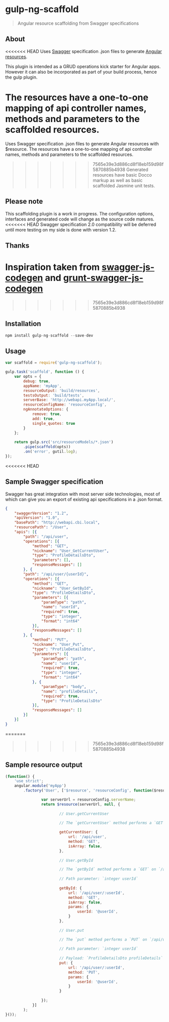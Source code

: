 gulp-ng-scaffold
================
> Angular resource scaffolding from Swagger specifications


## About

<<<<<<< HEAD
Uses [Swagger](http://swagger.io/) specification .json files to generate [Angular resources](https://docs.angularjs.org/api/ngResource/service/$resource).

This plugin is intended as a GRUD operations kick starter for Angular apps. However it can also be incorporated as part of your build process, hence the gulp plugin. 

The resources have a one-to-one mapping of api controller names, methods and parameters to the scaffolded resources. 
=======
Uses Swagger specification .json files to generate Angular resources with $resource. The resources have a one-to-one mapping of api controller names, methods and parameters to the scaffolded resources. 

>>>>>>> 7565e39e3d886cd8f18eb159d98f5870885b4938
Generated resources have basic Docco markup as well as basic scaffolded Jasmine unit tests. 

## Please note
This scaffolding plugin is a work in progress. The configuration options, interfaces and generated code will change as the source code matures.
<<<<<<< HEAD
Swagger specification 2.0 compatibility will be deferred until more testing on my side is done with version 1.2.

## Thanks
Inspiration taken from [swagger-js-codegen](https://www.npmjs.org/package/swagger-js-codegen) and [grunt-swagger-js-codegen](https://www.npmjs.org/package/grunt-swagger-js-codegen)
=======
>>>>>>> 7565e39e3d886cd8f18eb159d98f5870885b4938

## Installation 
```js
npm install gulp-ng-scaffold --save-dev
```
## Usage 
```js
var scaffold = require('gulp-ng-scaffold');

gulp.task('scaffold', function () {
    var opts = {
        debug: true,
        appName: 'myApp',
        resourceOutput: 'build/resources',
        testsOutput: 'build/tests',
        serverBase: 'http://webapi.myApp.local/',
        resourceConfigName: 'resourceConfig',
        ngAnnotateOptions: {
            remove: true,
            add: true,
            single_quotes: true
        }
    };
    
    return gulp.src('src/resourceModels/*.json')
        .pipe(scaffold(opts))
        .on('error', gutil.log);
});
```
<<<<<<< HEAD
## Sample Swagger specification 
Swagger has great integration with most server side technologies, most of which can give you an export of existing api specifications in a .json format. 
```json
{
    "swaggerVersion": "1.2",
    "apiVersion": "1.0",
    "basePath": "http://webapi.cbi.local",
    "resourcePath": "/User",
    "apis": [{
        "path": "/api/user",
        "operations": [{
            "method": "GET",
            "nickname": "User_GetCurrentUser",
            "type": "ProfileDetailsDto",
            "parameters": [],
            "responseMessages": []
        }, {
        "path": "/api/user/{userId}",
        "operations": [{
            "method": "GET",
            "nickname": "User_GetById",
            "type": "ProfileDetailsDto",
            "parameters": [{
                "paramType": "path",
                "name": "userId",
                "required": true,
                "type": "integer",
                "format": "int64"
            }],
            "responseMessages": []
        }, {
            "method": "PUT",
            "nickname": "User_Put",
            "type": "ProfileDetailsDto",
            "parameters": [{
                "paramType": "path",
                "name": "userId",
                "required": true,
                "type": "integer",
                "format": "int64"
            }, {
                "paramType": "body",
                "name": "profileDetails",
                "required": true,
                "type": "ProfileDetailsDto"
            }],
            "responseMessages": []
        }]
    }]
}
```
=======
>>>>>>> 7565e39e3d886cd8f18eb159d98f5870885b4938

## Sample resource output
```js
(function() {
    'use strict';
    angular.module('myApp')
        .factory('User', ['$resource', 'resourceConfig', function($resource, resourceConfig) {

                var serverUrl = resourceConfig.serverName;
                return $resource(serverUrl, null, {
                    
                        // User.getCurrentUser

                        // The `getCurrentUser` method performs a `GET` on `/api/user`
                        
                        getCurrentUser: { 
                            url: '/api/user', 
                            method: 'GET',
                            isArray: false,
                        },
                    
                        // User.getById

                        // The `getById` method performs a `GET` on `/api/user/:userId`
                        
                        // Path parameter: `integer userId`
                        
                        getById: { 
                            url: '/api/user/:userId', 
                            method: 'GET',
                            isArray: false,
                            params: {
                                userId: '@userId',
                            }
                        },
                    
                        // User.put

                        // The `put` method performs a `PUT` on `/api/user/:userId`
                        
                        // Path parameter: `integer userId`
                        
                        // Payload: `ProfileDetailsDto profileDetails`
                        put: { 
                            url: '/api/user/:userId', 
                            method: 'PUT',
                            params: {
                                userId: '@userId',
                            }
                        }
                    
                });
            }]
        );
}());
```


